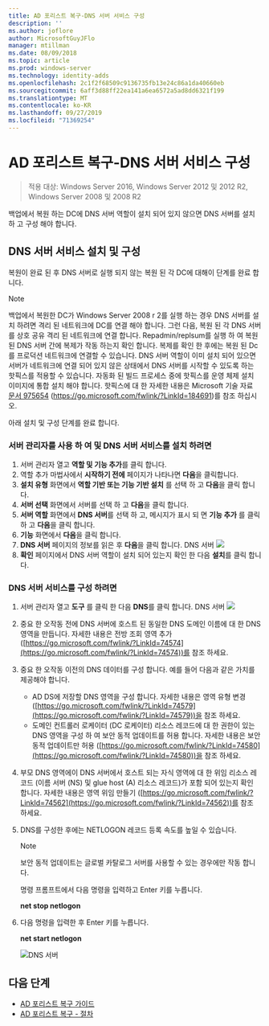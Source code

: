 ```yaml
---
title: AD 포리스트 복구-DNS 서버 서비스 구성
description: ''
ms.author: joflore
author: MicrosoftGuyJFlo
manager: mtillman
ms.date: 08/09/2018
ms.topic: article
ms.prod: windows-server
ms.technology: identity-adds
ms.openlocfilehash: 2c1f2f68509c9136735fb13e24c86a1da40660eb
ms.sourcegitcommit: 6aff3d88ff22ea141a6ea6572a5ad8dd6321f199
ms.translationtype: MT
ms.contentlocale: ko-KR
ms.lasthandoff: 09/27/2019
ms.locfileid: "71369254"
---
```

# <a name="ad-forest-recovery---configuring-the-dns-server-service"></a>AD 포리스트 복구-DNS 서버 서비스 구성

>적용 대상: Windows Server 2016, Windows Server 2012 및 2012 R2, Windows Server 2008 및 2008 R2

백업에서 복원 하는 DC에 DNS 서버 역할이 설치 되어 있지 않으면 DNS 서버를 설치 하 고 구성 해야 합니다. 

## <a name="install-and-configure-the-dns-server-service"></a>DNS 서버 서비스 설치 및 구성

복원이 완료 된 후 DNS 서버로 실행 되지 않는 복원 된 각 DC에 대해이 단계를 완료 합니다. 

> [!NOTE]
> 백업에서 복원한 DC가 Windows Server 2008 r 2를 실행 하는 경우 DNS 서버를 설치 하려면 격리 된 네트워크에 DC를 연결 해야 합니다. 그런 다음, 복원 된 각 DNS 서버를 상호 공유 격리 된 네트워크에 연결 합니다. Repadmin/replsum를 실행 하 여 복원 된 DNS 서버 간에 복제가 작동 하는지 확인 합니다. 복제를 확인 한 후에는 복원 된 Dc를 프로덕션 네트워크에 연결할 수 있습니다. DNS 서버 역할이 이미 설치 되어 있으면 서버가 네트워크에 연결 되어 있지 않은 상태에서 DNS 서버를 시작할 수 있도록 하는 핫픽스를 적용할 수 있습니다. 자동화 된 빌드 프로세스 중에 핫픽스를 운영 체제 설치 이미지에 통합 설치 해야 합니다. 핫픽스에 대 한 자세한 내용은 Microsoft 기술 자료 [문서 975654](https://go.microsoft.com/fwlink/?LinkId=184691) (https://go.microsoft.com/fwlink/?LinkId=184691)를 참조 하십시오. 

아래 설치 및 구성 단계를 완료 합니다.

### <a name="to-install-and-the-dns-server-service-using-server-manager"></a>서버 관리자를 사용 하 여 및 DNS 서버 서비스를 설치 하려면  

1. 서버 관리자 열고 **역할 및 기능 추가**를 클릭 합니다. 
2. 역할 추가 마법사에서 **시작하기 전에** 페이지가 나타나면 **다음**을 클릭합니다. 
3. **설치 유형** 화면에서 **역할 기반 또는 기능 기반 설치** 를 선택 하 고 **다음**을 클릭 합니다.
4. **서버 선택** 화면에서 서버를 선택 하 고 **다음**을 클릭 합니다.
5. **서버 역할** 화면에서 **DNS 서버**를 선택 하 고, 메시지가 표시 되 면 **기능 추가** 를 클릭 하 고 **다음**을 클릭 합니다.
6. **기능** 화면에서 **다음**을 클릭 합니다.
7. **DNS 서버** 페이지의 정보를 읽은 후 **다음**을 클릭 합니다.
   DNS 서버 ![](media/AD-Forest-Recovery-Configure-DNS/dns1.png)  
8. **확인** 페이지에서 DNS 서버 역할이 설치 되어 있는지 확인 한 다음 **설치**를 클릭 합니다. 

### <a name="to-configure-the-dns-server-service"></a>DNS 서버 서비스를 구성 하려면

1. 서버 관리자 열고 **도구** 를 클릭 한 다음 **DNS**를 클릭 합니다.
   DNS 서버 ![](media/AD-Forest-Recovery-Configure-DNS/dns2.png)
2. 중요 한 오작동 전에 DNS 서버에 호스트 된 동일한 DNS 도메인 이름에 대 한 DNS 영역을 만듭니다. 자세한 내용은 전방 조회 영역 추가 ([https://go.microsoft.com/fwlink/?LinkId=74574](https://go.microsoft.com/fwlink/?LinkId=74574))를 참조 하세요.
3. 중요 한 오작동 이전의 DNS 데이터를 구성 합니다. 예를 들어 다음과 같은 가치를 제공해야 합니다.  

   - AD DS에 저장할 DNS 영역을 구성 합니다. 자세한 내용은 영역 유형 변경 ([https://go.microsoft.com/fwlink/?LinkId=74579](https://go.microsoft.com/fwlink/?LinkId=74579))을 참조 하세요.
   - 도메인 컨트롤러 로케이터 (DC 로케이터) 리소스 레코드에 대 한 권한이 있는 DNS 영역을 구성 하 여 보안 동적 업데이트를 허용 합니다. 자세한 내용은 보안 동적 업데이트만 허용 ([https://go.microsoft.com/fwlink/?LinkId=74580](https://go.microsoft.com/fwlink/?LinkId=74580))을 참조 하세요.

4. 부모 DNS 영역에이 DNS 서버에서 호스트 되는 자식 영역에 대 한 위임 리소스 레코드 (이름 서버 (NS) 및 glue host (A) 리소스 레코드)가 포함 되어 있는지 확인 합니다. 자세한 내용은 영역 위임 만들기 ([https://go.microsoft.com/fwlink/?LinkId=74562](https://go.microsoft.com/fwlink/?LinkId=74562))를 참조 하세요.
5. DNS를 구성한 후에는 NETLOGON 레코드 등록 속도를 높일 수 있습니다.

   > [!NOTE]
   > 보안 동적 업데이트는 글로벌 카탈로그 서버를 사용할 수 있는 경우에만 작동 합니다. 

   명령 프롬프트에서 다음 명령을 입력하고 Enter 키를 누릅니다.  

   **net stop netlogon**  

6. 다음 명령을 입력한 후 Enter 키를 누릅니다.  

   **net start netlogon**  

   ![DNS 서버](media/AD-Forest-Recovery-Configure-DNS/dns3.png)  

## <a name="next-steps"></a>다음 단계

- [AD 포리스트 복구 가이드](AD-Forest-Recovery-Guide.md)
- [AD 포리스트 복구 - 절차](AD-Forest-Recovery-Procedures.md)

